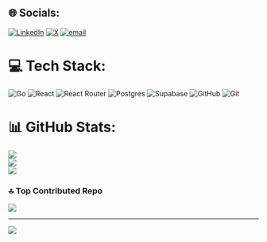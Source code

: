 
## 🌐 Socials:
[![LinkedIn](https://img.shields.io/badge/LinkedIn-%230077B5.svg?logo=linkedin&logoColor=white)](https://linkedin.com/in/linkedin.com/in/subhadip36) [![X](https://img.shields.io/badge/X-black.svg?logo=X&logoColor=white)](https://x.com/https://x.com/subhadip367) [![email](https://img.shields.io/badge/Email-D14836?logo=gmail&logoColor=white)](mailto:subhadip58512@gmail.com) 

# 💻 Tech Stack:
![Go](https://img.shields.io/badge/go-%2300ADD8.svg?style=for-the-badge&logo=go&logoColor=white) ![React](https://img.shields.io/badge/react-%2320232a.svg?style=for-the-badge&logo=react&logoColor=%2361DAFB) ![React Router](https://img.shields.io/badge/React_Router-CA4245?style=for-the-badge&logo=react-router&logoColor=white) ![Postgres](https://img.shields.io/badge/postgres-%23316192.svg?style=for-the-badge&logo=postgresql&logoColor=white) ![Supabase](https://img.shields.io/badge/Supabase-3ECF8E?style=for-the-badge&logo=supabase&logoColor=white) ![GitHub](https://img.shields.io/badge/github-%23121011.svg?style=for-the-badge&logo=github&logoColor=white) ![Git](https://img.shields.io/badge/git-%23F05033.svg?style=for-the-badge&logo=git&logoColor=white)
# 📊 GitHub Stats:
![](https://github-readme-stats.vercel.app/api?username=Subhadip006&theme=dark&hide_border=false&include_all_commits=true&count_private=false)<br/>
![](https://nirzak-streak-stats.vercel.app/?user=Subhadip006&theme=dark&hide_border=false)<br/>
![](https://github-readme-stats.vercel.app/api/top-langs/?username=Subhadip006&theme=dark&hide_border=false&include_all_commits=true&count_private=false&layout=compact)

### 🔝 Top Contributed Repo
![](https://github-contributor-stats.vercel.app/api?username=Subhadip006&limit=5&theme=dark&combine_all_yearly_contributions=true)

---
[![](https://visitcount.itsvg.in/api?id=Subhadip006&icon=0&color=0)](https://visitcount.itsvg.in)

<!-- Proudly created with GPRM ( https://gprm.itsvg.in ) -->
